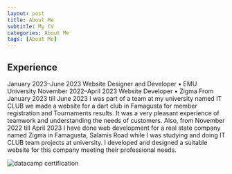 ```yaml
---
layout: post
title: About Me
subtitle: My CV
categories: About Me
tags: [About Me]
---
```


## Experience
January 2023–June 2023
Website Designer and Developer • EMU University
November 2022–April 2023
Website Developer • Zigma
From January 2023 till June 2023 I was part of a team at my university named IT CLUB we made a website for a dart club in Famagusta for member registration and Tournaments results. It was a very pleasant experience of teamwork and understanding the needs of customers. Also, from November 2022 till April 2023 I have done web development for a real state company named Zigma in Famagusta, Salamis Road while I was studying and doing IT CLUB team projects at university. I developed and designed a suitable website for this company meeting their professional needs.




![datacamp certification](/assets/images/banners/datacamp_certificate_dummy.jpg)

